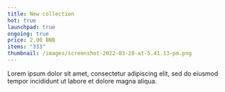 ```yaml
---
title: New collection
hot: true
launchpad: true
ongoing: true
price: 2.00 BNB
items: "333"
thumbnail: /images/screenshot-2022-03-28-at-5.41.13-pm.png
---
```

Lorem ipsum dolor sit amet, consectetur adipiscing elit, sed do eiusmod tempor incididunt ut labore et dolore magna aliqua.